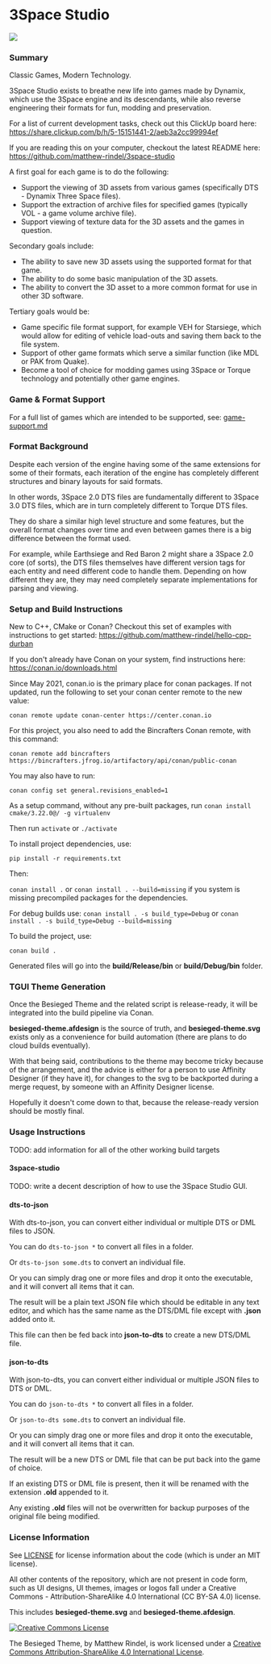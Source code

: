 # 3Space Studio

![](https://openclipart.org/image/400px/svg_to_png/97921/rubik-3D-colored.png)

### Summary

Classic Games, Modern Technology.

3Space Studio exists to breathe new life into games made by Dynamix, which use the 3Space engine and its descendants, while also reverse engineering their formats for fun, modding and preservation. 

For a list of current development tasks, check out this ClickUp board here: https://share.clickup.com/b/h/5-15151441-2/aeb3a2cc99994ef

If you are reading this on your computer, checkout the latest README here: https://github.com/matthew-rindel/3space-studio

A first goal for each game is to do the following:

* Support the viewing of 3D assets from various games (specifically DTS - Dynamix Three Space files).
* Support the extraction of archive files for specified games (typically VOL - a game volume archive file).
* Support viewing of texture data for the 3D assets and the games in question.

Secondary goals include:

* The ability to save new 3D assets using the supported format for that game.
* The ability to do some basic manipulation of the 3D assets.
* The ability to convert the 3D asset to a more common format for use in other 3D software.

Tertiary goals would be:

* Game specific file format support, for example VEH for Starsiege, which would allow for editing of vehicle load-outs and saving them back to the file system.
* Support of other game formats which serve a similar function (like MDL or PAK from Quake).
* Become a tool of choice for modding games using 3Space or Torque technology and potentially other game engines.

### Game & Format Support

For a full list of games which are intended to be supported, see: [game-support.md](docs/game-support.md)

### Format Background

Despite each version of the engine having some of the same extensions for some of their formats, each iteration of the engine has completely different structures and binary layouts for said formats.

In other words, 3Space 2.0 DTS files are fundamentally different to 3Space 3.0 DTS files, which are in turn completely different to Torque DTS files.

They do share a similar high level structure and some features, but the overall format changes over time and even between games there is a big difference between the format used.

For example, while Earthsiege and Red Baron 2 might share a 3Space 2.0 core (of sorts), the DTS files themselves have different version tags for each entity and need different code to handle them. Depending on how different they are, they may need completely separate implementations for parsing and viewing.

### Setup and Build Instructions

New to C++, CMake or Conan? Checkout this set of examples with instructions to get started: https://github.com/matthew-rindel/hello-cpp-durban

If you don't already have Conan on your system, find instructions here: https://conan.io/downloads.html

Since May 2021, conan.io is the primary place for conan packages. If not updated, run the following to set your conan center remote to the new value:

```conan remote update conan-center https://center.conan.io```

For this project, you also need to add the Bincrafters Conan remote, with this command:

```conan remote add bincrafters https://bincrafters.jfrog.io/artifactory/api/conan/public-conan```

You may also have to run:

```conan config set general.revisions_enabled=1```

As a setup command, without any pre-built packages, run ```conan install cmake/3.22.0@/ -g virtualenv```

Then run ```activate``` or ```./activate```

To install project dependencies, use:

```pip install -r requirements.txt```

Then:

```conan install .``` or ```conan install . --build=missing``` if you system is missing precompiled packages for the dependencies.

For debug builds use:
```conan install . -s build_type=Debug``` or ```conan install . -s build_type=Debug --build=missing```

To build the project, use:

```conan build .```

Generated files will go into the **build/Release/bin** or **build/Debug/bin** folder.

### TGUI Theme Generation

Once the Besieged Theme and the related script is release-ready, it will be integrated into the build pipeline via Conan.

**besieged-theme.afdesign** is the source of truth, and **besieged-theme.svg** exists only as a convenience for build automation (there are plans to do cloud builds eventually).

With that being said, contributions to the theme may become tricky because of the arrangement, and the advice is either for a person to use Affinity Designer (if they have it), for changes to the svg to be backported during a merge request, by someone with an Affinity Designer license. 

Hopefully it doesn't come down to that, because the release-ready version should be mostly final.

### Usage Instructions

TODO: add information for all of the other working build targets

#### 3space-studio

TODO: write a decent description of how to use the 3Space Studio GUI.

#### dts-to-json
With dts-to-json, you can convert either individual or multiple DTS or DML files to JSON.

You can do ```dts-to-json *``` to convert all files in a folder.

Or ```dts-to-json some.dts``` to convert an individual file.

Or you can simply drag one or more files and drop it onto the executable, and it will convert all items that it can.

The result will be a plain text JSON file which should be editable in any text editor, and which has the same name as the DTS/DML file except with **.json** added onto it.

This file can then be fed back into **json-to-dts** to create a new DTS/DML file.

#### json-to-dts
With json-to-dts, you can convert either individual or multiple JSON files to DTS or DML.

You can do ```json-to-dts *``` to convert all files in a folder.

Or ```json-to-dts some.dts``` to convert an individual file.

Or you can simply drag one or more files and drop it onto the executable, and it will convert all items that it can.

The result will be a new DTS or DML file that can be put back into the game of choice.

If an existing DTS or DML file is present, then it will be renamed with the extension **.old** appended to it. 

Any existing **.old** files will not be overwritten for backup purposes of the original file being modified.

### License Information

See [LICENSE](LICENSE) for license information about the code (which is under an MIT license).

All other contents of the repository, which are not present in code form, such as UI designs, UI themes, images or logos fall under a Creative Commons - Attribution-ShareAlike 4.0 International (CC BY-SA 4.0) license.

This includes **besieged-theme.svg** and **besieged-theme.afdesign**.

<a rel="license" href="http://creativecommons.org/licenses/by-sa/4.0/"><img alt="Creative Commons License" style="border-width:0" src="https://i.creativecommons.org/l/by-sa/4.0/88x31.png" /></a>

The Besieged Theme, by Matthew Rindel, is work licensed under a <a rel="license" href="http://creativecommons.org/licenses/by-sa/4.0/">Creative Commons Attribution-ShareAlike 4.0 International License</a>.
